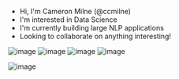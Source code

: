 - Hi, I'm Cameron Milne (@ccmilne)
- I'm interested in Data Science
- I'm currently building large NLP applications
- Looking to collaborate on anything interesting!

![image]({[BadgeURLHere](https://img.shields.io/badge/Terraform-7B42BC?style=for-the-badge&logo=terraform&logoColor=white)})
![image]({[BadgeURLHere](https://img.shields.io/badge/Google_Cloud-4285F4?style=for-the-badge&logo=google-cloud&logoColor=white)})
![image]({[BadgeURLHere](https://img.shields.io/badge/PyTorch-EE4C2C?style=for-the-badge&logo=pytorch&logoColor=white)})
![image]({[BadgeURLHere](https://img.shields.io/badge/Tableau-E97627?style=for-the-badge&logo=Tableau&logoColor=white)https://img.shields.io/badge/Tableau-E97627?style=for-the-badge&logo=Tableau&logoColor=white})

![image]({BadgeURLHere})
